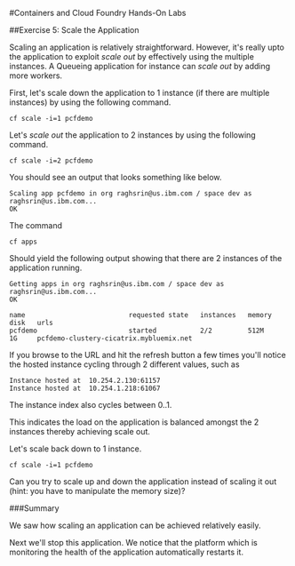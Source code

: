 #Containers and Cloud Foundry Hands-On Labs

##Exercise 5: Scale the Application

Scaling an application is relatively straightforward. However, it's really upto the application to exploit *scale out* by effectively using the multiple instances. A Queueing application for instance can *scale out* by adding more workers.

First, let's scale down the application to 1 instance (if there are multiple instances) by using the following command.

```
cf scale -i=1 pcfdemo
```

Let's *scale out* the application to 2 instances by using the following command.

```
cf scale -i=2 pcfdemo
```

You should see an output that looks something like below.

```
Scaling app pcfdemo in org raghsrin@us.ibm.com / space dev as raghsrin@us.ibm.com...
OK
```

The command

```
cf apps
```

Should yield the following output showing that there are 2 instances of the application running.
```
Getting apps in org raghsrin@us.ibm.com / space dev as raghsrin@us.ibm.com...
OK

name                          requested state   instances   memory   disk   urls     
pcfdemo                       started           2/2         512M     1G     pcfdemo-clustery-cicatrix.mybluemix.net      
```

If you browse to the URL and hit the refresh button a few times you'll notice the hosted instance cycling through 2 different values, such as

```
Instance hosted at  10.254.2.130:61157
Instance hosted at  10.254.1.218:61067
```

The instance index also cycles between 0..1.

This indicates the load on the application is balanced amongst the 2 instances thereby achieving scale out.

Let's scale back down to 1 instance.

```
cf scale -i=1 pcfdemo
```

Can you try to scale up and down the application instead of scaling it out (hint: you have to manipulate the memory size)?

###Summary

We saw how scaling an application can be achieved relatively easily.

Next we'll stop this application. We notice that the platform which is monitoring the health of the application automatically restarts it.
